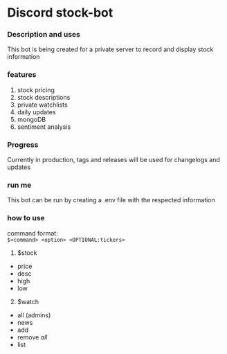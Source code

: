 # Discord stock-bot

### Description and uses
This bot is being created for a private server to record and display stock information

### features
1. stock pricing
2. stock descriptions
3. private watchlists
4. daily updates
5. mongoDB
6. sentiment analysis

### Progress
Currently in production, tags and releases will be used for changelogs and updates

### run me
This bot can be run by creating a .env file with the respected information

### how to use
command format:\
```$<command> <option> <OPTIONAL:tickers>```
1. $stock
  - price
  - desc
  - high
  - low
2. $watch
  - all (admins)
  - news
  - add
  - remove *all*
  - list
